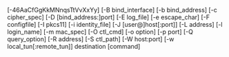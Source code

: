 [-46AaCfGgKkMNnqsTtVvXxYy] [-B bind_interface]
[-b bind_address] [-c cipher_spec] [-D [bind_address:]port]
[-E log_file] [-e escape_char] [-F configfile] [-I pkcs11]
[-i identity_file] [-J [user@]host[:port]] [-L address]
[-l login_name] [-m mac_spec] [-O ctl_cmd] [-o option] [-p port]
[-Q query_option] [-R address] [-S ctl_path] [-W host:port]
[-w local_tun[:remote_tun]] destination [command]
